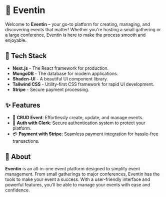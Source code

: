 # 🌟 Eventin

Welcome to **Eventin** – your go-to platform for creating, managing, and discovering events that matter! Whether you're hosting a small gathering or a large conference, Eventin is here to make the process smooth and enjoyable.

## 🚀 Tech Stack

- **Next.js** - The React framework for production.
- **MongoDB** - The database for modern applications.
- **Shadcn-UI** - A beautiful UI component library.
- **Tailwind CSS** - Utility-first CSS framework for rapid UI development.
- **Stripe** - Secure payment processing.

## ✨ Features

- 📝 **CRUD Event**: Effortlessly create, update, and manage events.
- 🔐 **Auth with Clerk**: Secure authentication system to protect your platform.
- 💳 **Payment with Stripe**: Seamless payment integration for hassle-free transactions.

## 🎉 About

**Eventin** is an all-in-one event platform designed to simplify event management. From small gatherings to major conferences, Eventin has the tools to make your event a success. With a user-friendly interface and powerful features, you'll be able to manage your events with ease and confidence.
